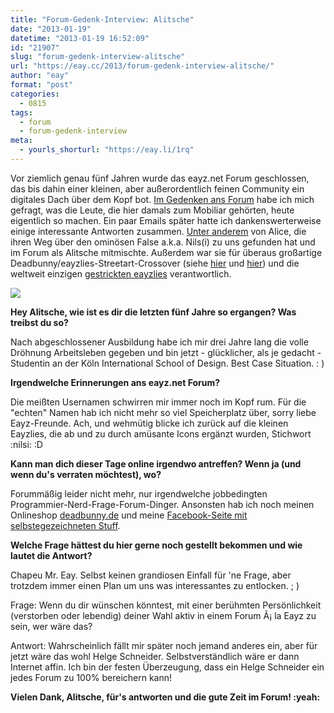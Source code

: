 ```yaml
---
title: "Forum-Gedenk-Interview: Alitsche"
date: "2013-01-19"
datetime: "2013-01-19 16:52:09"
id: "21907"
slug: "forum-gedenk-interview-alitsche"
url: "https://eay.cc/2013/forum-gedenk-interview-alitsche/"
author: "eay"
format: "post"
categories:
  - 0815
tags:
  - forum
  - forum-gedenk-interview
meta:
  - yourls_shorturl: "https://eay.li/1rq"
---
```


Vor ziemlich genau fünf Jahren wurde das eayz.net Forum geschlossen, das bis dahin einer kleinen, aber außerordentlich feinen Community ein digitales Dach über dem Kopf bot. [Im Gedenken ans Forum](//eay.cc/2013/remembering-das-forum/) habe ich mich gefragt, was die Leute, die hier damals zum Mobiliar gehörten, heute eigentlich so machen. Ein paar Emails später hatte ich dankenswerterweise einige interessante Antworten zusammen. [Unter anderem](//eay.cc/tag/forum-gedenk-interview/) von Alice, die ihren Weg über den ominösen False a.k.a. Nils(i) zu uns gefunden hat und im Forum als Alitsche mitmischte. Außerdem war sie für überaus großartige Deadbunny/eayzlies-Streetart-Crossover (siehe [hier](https://www.facebook.com/photo.php?fbid=10150115806854897) und [hier](https://www.facebook.com/photo.php?fbid=10150115806929897)) und die weltweit einzigen [gestrickten eayzlies](https://www.facebook.com/photo.php?fbid=10150115807014897) verantwortlich.

![](https://eay.cc/uploads/2013/forum_interview_alitsche.jpg)

**Hey Alitsche, wie ist es dir die letzten fünf Jahre so ergangen? Was treibst du so?**

Nach abgeschlossener Ausbildung habe ich mir drei Jahre lang die volle Dröhnung Arbeitsleben gegeben und bin jetzt - glücklicher, als je gedacht - Studentin an der Köln International School of Design. Best Case Situation. : )

**Irgendwelche Erinnerungen ans eayz.net Forum?**

Die meißten Usernamen schwirren mir immer noch im Kopf rum. Für die "echten" Namen hab ich nicht mehr so viel Speicherplatz über, sorry liebe Eayz-Freunde. Ach, und wehmütig blicke ich zurück auf die kleinen Eayzlies, die ab und zu durch amüsante Icons ergänzt wurden, Stichwort :nilsi: :D

**Kann man dich dieser Tage online irgendwo antreffen? Wenn ja (und wenn du's verraten möchtest), wo?**

Forummäßig leider nicht mehr, nur irgendwelche jobbedingten Programmier-Nerd-Frage-Forum-Dinger. Ansonsten hab ich noch meinen Onlineshop [deadbunny.de](http://deadbunny.de) und meine [Facebook-Seite mit selbstegezeichneten Stuff](http://facebook.com/alice.aka.litschi).

**Welche Frage hättest du hier gerne noch gestellt bekommen und wie lautet die Antwort?**

Chapeu Mr. Eay. Selbst keinen grandiosen Einfall für 'ne Frage, aber trotzdem immer einen Plan um uns was interessantes zu entlocken. ; )

Frage: Wenn du dir wünschen könntest, mit einer berühmten Persönlichkeit (verstorben oder lebendig) deiner Wahl aktiv in einem Forum Ã¡ la Eayz zu sein, wer wäre das?

Antwort: Wahrscheinlich fällt mir später noch jemand anderes ein, aber für jetzt wäre das wohl Helge Schneider. Selbstverständlich wäre er dann Internet affin. Ich bin der festen Überzeugung, dass ein Helge Schneider ein jedes Forum zu 100% bereichern kann!

**Vielen Dank, Alitsche, für's antworten und die gute Zeit im Forum! :yeah:**
